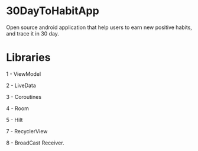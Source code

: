 # 30DayToHabitApp
Open source android application that help users to earn new positive habits, and trace it in 30 day.


# Libraries

1 - ViewModel 

2 - LiveData

3 - Coroutines

4 - Room

5 - Hilt

7 - RecyclerView

8 - BroadCast Receiver.


